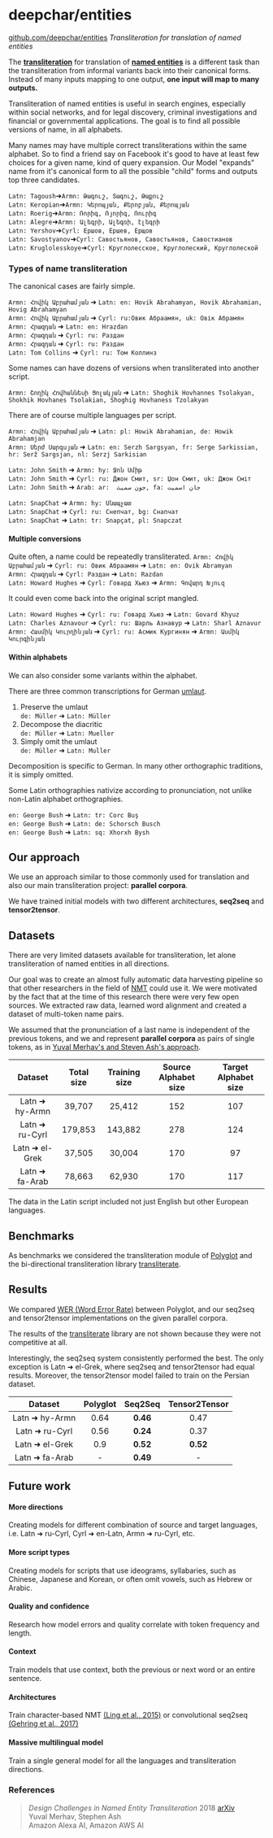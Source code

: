 # deepchar/entities

[github.com/deepchar/entities](https://github.com/deepchar/entities/) *Transliteration for translation of named entities*

The **[transliteration](https://deepchar.github.io/)** for translation of **[named entities](https://en.wikipedia.org/wiki/Named_entity)** is a different task than the transliteration from informal variants back into their canonical forms.  Instead of many inputs mapping to one output, **one input will map to many outputs.** 

Transliteration of named entities is useful in search engines, especially within social networks, and for legal discovery, criminal investigations and financial or governmental applications.  The goal is to find all possible versions of name, in all alphabets. 

Many names may have multiple correct transliterations within the same alphabet. So to find a friend say on Facebook it's good to have at least few choices for a given name, kind of query expansion. Our Model "expands" name from it's canonical form to all the possible "child" forms and outputs top three candidates.

```Latn: Tagoush```➜```Armn: Թագուշ, Տագուշ, Թաքուշ```  
```Latn: Keropian```➜```Armn: Կերոպյան, Քերոբյան, Քերոպյան```  
```Latn: Roerig```➜```Armn: Ռորիգ, Ռյորիգ, Ռուրիգ```  
```Latn: Alegre```➜```Armn: Ալեգրի, Ալեգռի, էլեգրի```  
```Latn: Yershov```➜```Cyrl: Ершов, Ершев, Ерщов```  
```Latn: Savostyanov```➜```Cyrl: Савостьянов, Савостьянов, Савостианов```  
```Latn: Kruglolesskoye```➜```Cyrl: Круглолесское, Круглолеский, Круглолеской```  

### Types of name transliteration

The canonical cases are fairly simple.

````Armn: Հովիկ Աբրահամյան```` ➜ ````Latn: en: Hovik Abrahamyan, Hovik Abrahamian, Hovig Abrahamyan````  
````Armn: Հովիկ Աբրահամյան```` ➜ ````Cyrl: ru:Овик Абраамян, uk: Овік Абрамян````  
````Armn: Հրազդան```` ➜ ````Latn: en: Hrazdan````  
````Armn: Հրազդան```` ➜ ````Cyrl: ru: Раздан````  
````Armn: Հրազդան```` ➜ ````Cyrl: ru: Раздан````  
````Latn: Tom Collins```` ➜ ```Cyrl: ru: Том Коллинз```

Some names can have dozens of versions when transliterated into another script.

````Armn: Շողիկ Հովհաննեսի Ցոլակյան```` ➜ ````Latn: Shoghik Hovhannes Tsolakyan, Shokhik Hovhanes Tsolakian, Shoghig Hovhaness Tzolakyan````  

There are of course multiple languages per script.

````Armn: Հովիկ Աբրահամյան```` ➜ ````Latn: pl: Howik Abrahamian, de: Howik Abrahamjan````  
````Armn: Սերժ Սարգսյան```` ➜ ````Latn: en: Serzh Sargsyan, fr: Serge Sarkissian, hr: Serž Sargsjan, nl: Serzj Sarkisian````  


````Latn: John Smith```` ➜ ````Armn: hy: Ջոն Սմիթ````  
````Latn: John Smith```` ➜ ````Cyrl: ru: Джон Смит, sr: Џон Смит, uk: Джон Сміт````  
````Latn: John Smith```` ➜ ````Arab: ar:  جون سميث, fa: جان اسمیت````    
  
````Latn: SnapChat```` ➜ ````Armn: hy: Սնապչատ````  
````Latn: SnapChat```` ➜ ````Cyrl: ru: Снепчат, bg: Снапчат````  
````Latn: SnapChat```` ➜ ````Latn: tr: Snapçat, pl: Snapczat````  

#### Multiple conversions

Quite often, a name could be repeatedly transliterated.
````Armn: Հովիկ Աբրահամյան```` ➜  ````Cyrl: ru: Овик Абраамян```` ➜ ````Latn: en: Ovik Abramyan````  
````Armn: Հրազդան```` ➜ ````Cyrl: Раздан```` ➜ ````Latn: Razdan````  
````Latn: Howard Hughes```` ➜ ````Cyrl: Говард Хьюз```` ➜ ````Armn: Գովարդ Խյուզ````  

It could even come back into the original script mangled.

````Latn: Howard Hughes```` ➜ ````Cyrl: ru: Говард Хьюз```` ➜ ````Latn: Govard Khyuz````  
````Latn: Charles Aznavour```` ➜ ````Cyrl: ru: Шарль Азнавур```` ➜ ````Latn: Sharl Aznavur````  
````Armn: Հասմիկ Կուրղինյան```` ➜ ````Cyrl: ru: Асмик Кургинян```` ➜ ````Armn: Ասմիկ Կուրգինյան````   



#### Within alphabets

We can also consider some variants within the alphabet.

There are three common transcriptions for German [umlaut](https://en.wikipedia.org/wiki/Germanic_umlaut).

1. Preserve the umlaut   
````de: Müller```` ➜ ````Latn: Müller````
2. Decompose the diacritic  
````de: Müller```` ➜ ````Latn: Mueller````  
3. Simply omit the umlaut  
````de: Müller```` ➜ ````Latn: Muller````  

Decomposition is specific to German.  In many other orthographic traditions, it is simply omitted.

Some Latin orthographies nativize according to pronunciation, not unlike non-Latin alphabet orthographies.

````en: George Bush```` ➜ ````Latn: tr: Corc Buş````  
````en: George Bush```` ➜ ````Latn: de: Schorsch Busch````  
````en: George Bush```` ➜ ````Latn: sq: Xhorxh Bysh````  


## Our approach

We use an approach similar to those commonly used for translation and also our main transliteration project: **parallel corpora**.

We have trained initial models with two different architectures, **seq2seq** and **tensor2tensor**.


## Datasets

There are very limited datasets available for transliteration, let alone transliteration of named entities in all directions.

Our goal was to create an almost fully automatic data harvesting pipeline so that other researchers in the field of [NMT](https://en.wikipedia.org/wiki/Neural_machine_translation) could use it. We were motivated by the fact that at the time of this research there were very few open sources.  We extracted raw data, learned word alignment and created a dataset of multi-token name pairs.

We assumed that the pronunciation of a last name is independent of the previous tokens, and we and represent **parallel corpora** as pairs of single tokens, as in [Yuval Merhav's and Steven Ash's  approach](https://arxiv.org/pdf/1808.02563.pdf).

| Dataset  | Total size | Training size  | Source Alphabet size | Target Alphabet size | 
| :-------------: | :-------------: | :-------------: | :-------------: | :-------------: |
| Latn ➜ hy-Armn  | 39,707  | 25,412  | 152  | 107  |
| Latn ➜ ru-Cyrl  | 179,853  | 143,882  | 278  | 124  |
| Latn ➜ el-Grek  | 37,505  | 30,004  | 170  | 97  |
| Latn ➜ fa-Arab  | 78,663  | 62,930  | 170  | 117  |

The data in the Latin script included not just English but other European languages.

## Benchmarks

As benchmarks we considered the transliteration module of [Polyglot](https://pypi.org/project/polyglot/) and the bi-directional transliteration library [transliterate](https://pypi.org/project/transliterate/).


## Results

We compared [WER (Word Error Rate)](https://en.wikipedia.org/wiki/Word_error_rate) between Polyglot, and our seq2seq and tensor2tensor implementations on the given parallel corpora.

The results of the [transliterate](https://pypi.org/project/transliterate/) library are not shown because they were not competitive at all.

Interestingly, the seq2seq system consistently performed the best. The only exception is Latn ➜ el-Grek, where seq2seq and tensor2tensor had equal results.  Moreover, the tensor2tensor model failed to train on the Persian dataset.

| Dataset  | Polyglot| Seq2Seq  | Tensor2Tensor | 
| :-------------: | :-------------: | :-------------: | :-------------: |
| Latn ➜ hy-Armn  | 0.64  | **0.46**  | 0.47  |
| Latn ➜ ru-Cyrl  | 0.56  | **0.24**  | 0.37  |
| Latn ➜ el-Grek  | 0.9  | **0.52** | **0.52**  |
| Latn ➜ fa-Arab  | -  | **0.49**  | -  |

## Future work

#### More directions
Creating models for different combination of source and target languages, i.e. Latn ➜ ru-Cyrl, Cyrl ➜ en-Latn, Armn ➜ ru-Cyrl, etc.

#### More script types
Creating models for scripts that use ideograms, syllabaries, such as Chinese, Japanese and Korean, or often omit vowels, such as Hebrew or Arabic.

#### Quality and confidence
Research how model errors and quality correlate with token frequency and length.

#### Context
Train models that use context, both the previous or next word or an entire sentence.

#### Architectures
Train character-based NMT [(Ling et al., 2015)](https://arxiv.org/pdf/1808.02563.pdf) or convolutional seq2seq [(Gehring et al., 2017)](https://arxiv.org/pdf/1705.03122.pdf)

#### Massive multilingual model
Train a single general model for all the languages and transliteration directions.


### References

> *Design Challenges in Named Entity Transliteration* 2018  [arXiv](https://arxiv.org/abs/1808.02563)  
> Yuval Merhav, Stephen Ash   
> Amazon Alexa AI, Amazon AWS AI
